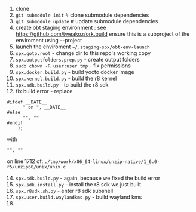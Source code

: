 1. clone 
2. ```git submodule init``` # clone submodule dependencies
3. ```git submodule update``` # update submodule dependencies
4. create obt staging environment : see https://github.com/tweakoz/ork.build
    ensure this is a subproject of the enviroment using --project <path to spx_imagetest_sanitized>
6. launch the enviroment ```~/.staging-spx/obt-env-launch```
7. ```spx.goto.root``` - change dir to this repo's working copy
8. ```spx.outputfolders.prep.py``` - create output folders
9. ```sudo chown -R user:user tmp``` - fix permissions
10. ```spx.docker.build.py``` - build yocto docker image
11. ```spx.kernel.build.py``` - build the r8 kernel
12. ```spx.sdk.build.py``` - to build the r8 sdk
13. fix build error - replace 
```
#ifdef __DATE__
      " on ", __DATE__
#else
      "", ""
#endif
    );
``` 
with 
```
"", ""
``` 
on line 1712 of: 
```./tmp/work/x86_64-linux/unzip-native/1_6.0-r5/unzip60/unix/unix.c```

14. ```spx.sdk.build.py``` - again, because we fixed the build error
15. ```spx.sdk.install.py``` - install the r8 sdk we just built
16. ```spx.r8sdk.sh.py``` - enter r8 sdk subshell 
17. ```spx.user.build.waylandkms.py``` - build wayland kms
18.   

